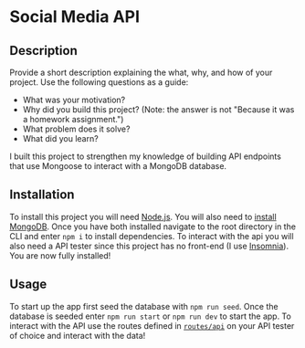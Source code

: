 # Social Media API

## Description

Provide a short description explaining the what, why, and how of your project. Use the following questions as a guide:

- What was your motivation?
- Why did you build this project? (Note: the answer is not "Because it was a homework assignment.")
- What problem does it solve?
- What did you learn?

I built this project to strengthen my knowledge of building API endpoints that use Mongoose to interact with a MongoDB database.

## Installation

To install this project you will need [Node.js](https://nodejs.org/en/download/package-manager). You will also need to [install MongoDB](https://coding-boot-camp.github.io/full-stack/mongodb/how-to-install-mongodb). Once you have both installed navigate to the root directory in the CLI and enter `npm i` to install dependencies. To interact with the api you will also need a API tester since this project has no front-end (I use [Insomnia](https://insomnia.rest/download)). You are now fully installed!

## Usage

To start up the app first seed the database with `npm run seed`. Once the database is seeded enter `npm run start` or `npm run dev` to start the app. To interact with the API use the routes defined in [`routes/api`](./routes/api/) on your API tester of choice and interact with the data!

